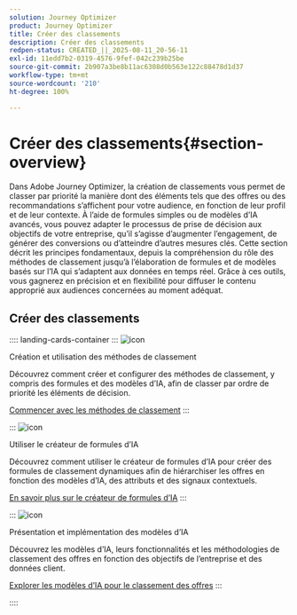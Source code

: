 ```yaml
---
solution: Journey Optimizer
product: Journey Optimizer
title: Créer des classements
description: Créer des classements
redpen-status: CREATED_||_2025-08-11_20-56-11
exl-id: 11edd7b2-0319-4576-9fef-042c239b25be
source-git-commit: 2b907a3be8b11ac6308d0b563e122c88478d1d37
workflow-type: tm+mt
source-wordcount: '210'
ht-degree: 100%

---
```


# Créer des classements{#section-overview}

Dans Adobe Journey Optimizer, la création de classements vous permet de classer par priorité la manière dont des éléments tels que des offres ou des recommandations s’affichent pour votre audience, en fonction de leur profil et de leur contexte. À l’aide de formules simples ou de modèles d’IA avancés, vous pouvez adapter le processus de prise de décision aux objectifs de votre entreprise, qu’il s’agisse d’augmenter l’engagement, de générer des conversions ou d’atteindre d’autres mesures clés. Cette section décrit les principes fondamentaux, depuis la compréhension du rôle des méthodes de classement jusqu’à l’élaboration de formules et de modèles basés sur l’IA qui s’adaptent aux données en temps réel. Grâce à ces outils, vous gagnerez en précision et en flexibilité pour diffuser le contenu approprié aux audiences concernées au moment adéquat.

## Créer des classements

:::: landing-cards-container
:::
![icon](https://cdn.experienceleague.adobe.com/icons/circle-play.svg?lang=fr)

Création et utilisation des méthodes de classement

Découvrez comment créer et configurer des méthodes de classement, y compris des formules et des modèles d’IA, afin de classer par ordre de priorité les éléments de décision.

[Commencer avec les méthodes de classement](../using/experience-decisioning/ranking/ranking.md)
:::

:::
![icon](https://cdn.experienceleague.adobe.com/icons/gear.svg?lang=fr)

Utiliser le créateur de formules d’IA

Découvrez comment utiliser le créateur de formules d’IA pour créer des formules de classement dynamiques afin de hiérarchiser les offres en fonction des modèles d’IA, des attributs et des signaux contextuels.

[En savoir plus sur le créateur de formules d’IA](../using/experience-decisioning/ranking/ranking-formulas.md)
:::

:::
![icon](https://cdn.experienceleague.adobe.com/icons/book.svg?lang=fr)

Présentation et implémentation des modèles d’IA

Découvrez les modèles d’IA, leurs fonctionnalités et les méthodologies de classement des offres en fonction des objectifs de l’entreprise et des données client.

[Explorer les modèles d’IA pour le classement des offres](experience-decisioning-ai-models-landing-page.md)
:::

::::
